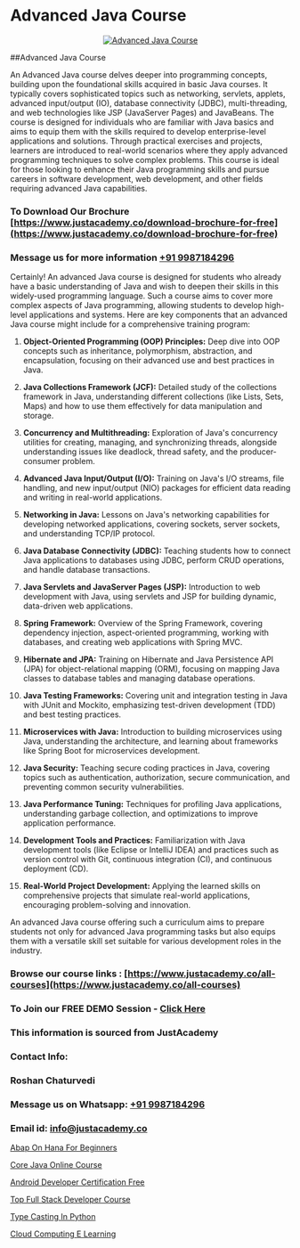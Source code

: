 # Advanced Java Course

<p align="center">
  <a href="https://justacademy.co/course-detail/core-java-training">
    <img src="https://justacademy.co/storage2/course_image/1677245426_course_image.webp" alt="Advanced Java Course">
  </a>
</p>
##Advanced Java Course

An Advanced Java course delves deeper into programming concepts, building upon the foundational skills acquired in basic Java courses. It typically covers sophisticated topics such as networking, servlets, applets, advanced input/output (IO), database connectivity (JDBC), multi-threading, and web technologies like JSP (JavaServer Pages) and JavaBeans. The course is designed for individuals who are familiar with Java basics and aims to equip them with the skills required to develop enterprise-level applications and solutions. Through practical exercises and projects, learners are introduced to real-world scenarios where they apply advanced programming techniques to solve complex problems. This course is ideal for those looking to enhance their Java programming skills and pursue careers in software development, web development, and other fields requiring advanced Java capabilities.
### To Download Our Brochure [https://www.justacademy.co/download-brochure-for-free](https://www.justacademy.co/download-brochure-for-free)
### Message us for more information [+91 9987184296](https://api.whatsapp.com/send?phone=919987184296)
Certainly! An advanced Java course is designed for students who already have a basic understanding of Java and wish to deepen their skills in this widely-used programming language. Such a course aims to cover more complex aspects of Java programming, allowing students to develop high-level applications and systems. Here are key components that an advanced Java course might include for a comprehensive training program:

1) **Object-Oriented Programming (OOP) Principles:** Deep dive into OOP concepts such as inheritance, polymorphism, abstraction, and encapsulation, focusing on their advanced use and best practices in Java.

2) **Java Collections Framework (JCF):** Detailed study of the collections framework in Java, understanding different collections (like Lists, Sets, Maps) and how to use them effectively for data manipulation and storage.

3) **Concurrency and Multithreading:** Exploration of Java's concurrency utilities for creating, managing, and synchronizing threads, alongside understanding issues like deadlock, thread safety, and the producer-consumer problem.

4) **Advanced Java Input/Output (I/O):** Training on Java's I/O streams, file handling, and new input/output (NIO) packages for efficient data reading and writing in real-world applications.

5) **Networking in Java:** Lessons on Java's networking capabilities for developing networked applications, covering sockets, server sockets, and understanding TCP/IP protocol.

6) **Java Database Connectivity (JDBC):** Teaching students how to connect Java applications to databases using JDBC, perform CRUD operations, and handle database transactions.

7) **Java Servlets and JavaServer Pages (JSP):** Introduction to web development with Java, using servlets and JSP for building dynamic, data-driven web applications.

8) **Spring Framework:** Overview of the Spring Framework, covering dependency injection, aspect-oriented programming, working with databases, and creating web applications with Spring MVC.

9) **Hibernate and JPA:** Training on Hibernate and Java Persistence API (JPA) for object-relational mapping (ORM), focusing on mapping Java classes to database tables and managing database operations.

10) **Java Testing Frameworks:** Covering unit and integration testing in Java with JUnit and Mockito, emphasizing test-driven development (TDD) and best testing practices.

11) **Microservices with Java:** Introduction to building microservices using Java, understanding the architecture, and learning about frameworks like Spring Boot for microservices development.

12) **Java Security:** Teaching secure coding practices in Java, covering topics such as authentication, authorization, secure communication, and preventing common security vulnerabilities.

13) **Java Performance Tuning:** Techniques for profiling Java applications, understanding garbage collection, and optimizations to improve application performance.

14) **Development Tools and Practices:** Familiarization with Java development tools (like Eclipse or IntelliJ IDEA) and practices such as version control with Git, continuous integration (CI), and continuous deployment (CD).

15) **Real-World Project Development:** Applying the learned skills on comprehensive projects that simulate real-world applications, encouraging problem-solving and innovation.

An advanced Java course offering such a curriculum aims to prepare students not only for advanced Java programming tasks but also equips them with a versatile skill set suitable for various development roles in the industry.

### Browse our course links : [https://www.justacademy.co/all-courses](https://www.justacademy.co/all-courses) 
### To Join our FREE DEMO Session - [Click Here](https://www.justacademy.co/register-for-course-demo)


### This information is sourced from JustAcademy
### Contact Info:
### Roshan Chaturvedi
### Message us on Whatsapp: [+91 9987184296](https://api.whatsapp.com/send?phone=919987184296)
### Email id: [info@justacademy.co](mailto:info@justacademy.co)
                
[Abap On Hana For Beginners](https://www.linkedin.com/pulse/abap-hana-beginners-justacademy-delhi-t8o7c/)

[Core Java Online Course](https://www.linkedin.com/pulse/core-java-online-course-justacademy-mumbai-aaj3c/)

[Android Developer Certification Free](https://medium.com/@namusn/android-developer-certification-free-50716cee9b25)

[Top Full Stack Developer Course](https://medium.com/@akanshapatil/top-full-stack-developer-course-336f16e5a372)

[Type Casting In Python](https://justacademyin.github.io/justacademy/type-casting-in-python)

[Cloud Computing E Learning](https://justacademyin.github.io/justacademy/cloud-computing-e-learning)

